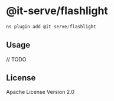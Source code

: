 # @it-serve/flashlight

```javascript
ns plugin add @it-serve/flashlight
```

## Usage

// TODO

## License

Apache License Version 2.0
